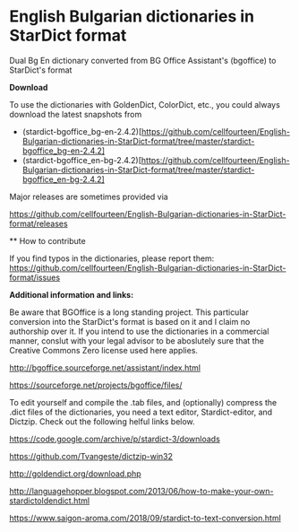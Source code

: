# English Bulgarian dictionaries in StarDict format
Dual Bg En dictionary converted from BG Office Assistant's (bgoffice) to StarDict's format

**Download**

To use the dictionaries with GoldenDict, ColorDict, etc., you could always download the latest snapshots from

+ (stardict-bgoffice_bg-en-2.4.2)[https://github.com/cellfourteen/English-Bulgarian-dictionaries-in-StarDict-format/tree/master/stardict-bgoffice_bg-en-2.4.2]
+ (stardict-bgoffice_en-bg-2.4.2)[https://github.com/cellfourteen/English-Bulgarian-dictionaries-in-StarDict-format/tree/master/stardict-bgoffice_en-bg-2.4.2]

Major releases are sometimes provided via

https://github.com/cellfourteen/English-Bulgarian-dictionaries-in-StarDict-format/releases

** How to contribute

If you find typos in the dictionaries, please report them: https://github.com/cellfourteen/English-Bulgarian-dictionaries-in-StarDict-format/issues

**Additional information and links:**

Be aware that BGOffice is a long standing project. This particular conversion into the StarDict's format is based on it and I claim no authorship over it. If you intend to use the dictionaries in a commercial manner, conslut with your legal advisor to be aboslutely sure that the Creative Commons Zero license used here applies.

http://bgoffice.sourceforge.net/assistant/index.html

https://sourceforge.net/projects/bgoffice/files/

To edit yourself and compile the .tab files, and (optionally) compress the .dict files of the dictionaries, you need a text editor, Stardict-editor, and Dictzip. Check out the following helful links below. 

https://code.google.com/archive/p/stardict-3/downloads

https://github.com/Tvangeste/dictzip-win32

http://goldendict.org/download.php

http://languagehopper.blogspot.com/2013/06/how-to-make-your-own-stardictoldendict.html

https://www.saigon-aroma.com/2018/09/stardict-to-text-conversion.html

